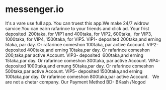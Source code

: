 # messenger.io
It's a vare use full app. You can truest this app.We make 24/7 widrow sarvice.You can eairn rafarince to your friends and click ad. Your frist deposited  200taka, for VIP1 and 400taka, for VIP2, 600taka,  for VIP3, 1000taka, for VIP4, 1500taka, for VIP5. VIP1- deposited 200taka,and erning 5taka, par day. Or rafarince comeshon 100taka, par active Account.  VIP2- deposited 400taka,and erning 10taka,par day. Or rafarince comeshon 200,taka,par active Account.  VIP3- deposited  600taka,and erning 15taka,par day. Or rafarince comeshon 300taka, par active Account.  VIP4- deposited 1000taka,and ernung 50taka,par day. Or rafarince comeshon 500taka,par active Account.  VIP5- deposited 1500taka,and erning 100taka,par day. Or rafarince comeshon 800taka,par active Account.      We are not a chetar company.  Our Payment Method BD- BKash /Nogod
